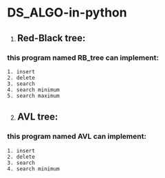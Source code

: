 # DS_ALGO-in-python

1. ## Red-Black tree:

### this program named RB_tree can implement:

    1. insert
    2. delete
    3. search
    4. search minimum
    5. search maximum

2. ## AVL tree:

### this program named AVL can implement:

    1. insert
    2. delete
    3. search
    4. search minimum
